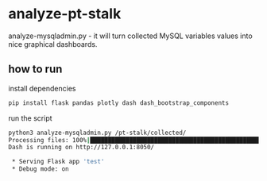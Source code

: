 
# analyze-pt-stalk

analyze-mysqladmin.py - it will turn collected MySQL variables values into nice graphical dashboards.
  
## how to run

install dependencies

```bash
pip install flask pandas plotly dash dash_bootstrap_components
```

run the script

```bash
python3 analyze-mysqladmin.py /pt-stalk/collected/
Processing files: 100%|████████████████████████████████████████████████████████████████████████████████| 10/10 [00:00<00:00, 10.83it/s]
Dash is running on http://127.0.0.1:8050/

 * Serving Flask app 'test'
 * Debug mode: on

```

  
